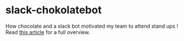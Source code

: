 # slack-chokolatebot
How chocolate and a slack bot motivated my team to attend stand ups !
Read [this article](https://medium.com/@suraj.rajan/how-chocolate-and-a-slack-bot-motivated-my-team-to-attend-stand-ups-a617ae98459e) 
for a full overview.
